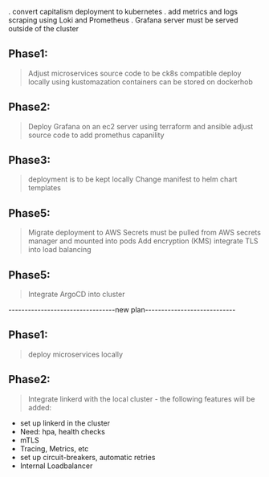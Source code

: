 . convert capitalism deployment to kubernetes
. add metrics and logs scraping using Loki and Prometheus
. Grafana server must be served outside of the cluster

## Phase1:
> Adjust microservices source code to be ck8s compatible
> deploy locally using kustomazation
> containers can be stored on dockerhob

## Phase2:
> Deploy Grafana on an ec2 server using terraform and ansible
> adjust source code to add promethus capanility

## Phase3:
> deployment is to be kept locally
> Change manifest to helm chart templates

## Phase5:
> Migrate deployment to AWS
> Secrets must be pulled from AWS secrets manager and mounted into pods
> Add encryption (KMS)
> integrate TLS into load balancing

## Phase5: 
> Integrate ArgoCD into cluster


---------------------------------new plan----------------------------
## Phase1: 
> deploy microservices locally

## Phase2:
> Integrate linkerd with the local cluster - the following features will be added:
* set up linkerd in the cluster
* Need: hpa, health checks
* mTLS
* Tracing, Metrics, etc
* set up circuit-breakers, automatic retries
* Internal Loadbalancer